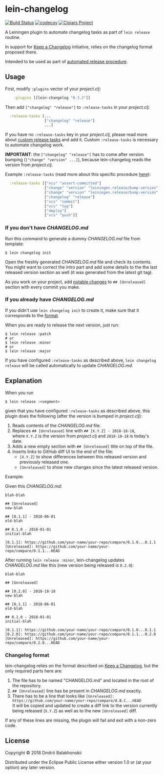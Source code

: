 # lein-changelog
[![Build Status](https://travis-ci.org/dryewo/lein-changelog.svg?branch=master)](https://travis-ci.org/dryewo/lein-changelog)
[![codecov](https://codecov.io/gh/dryewo/lein-changelog/branch/master/graph/badge.svg)](https://codecov.io/gh/dryewo/lein-changelog)
[![Clojars Project](https://img.shields.io/clojars/v/lein-changelog/lein-changelog.svg)](https://clojars.org/lein-changelog/lein-changelog)

A Leiningen plugin to automate changelog tasks as part of `lein release` routine.

In support for [Keep a Changelog] initiative, relies on the changelog format proposed there.

Intended to be used as part of [automated release procedure].


## Usage

First, modify `:plugins` vector of your _project.clj_:

```clj
    :plugins [[lein-changelog "0.3.2"]]
```

Then add `["changelog" "release"]` to `:release-tasks` in your _project.clj_:

```clj
  :release-tasks [... 
                  ["changelog" "release"]
                  ...]
```

If you have no `:release-tasks` key in your _project.clj_, please read more about [custom release tasks] and add it.
Custom `:release-tasks` is necessary to automate changelog work.
  
**IMPORTANT**: the `["changelog" "release"]` has to come after version bumping (`["change" "version" ...]`), because lein-changelog reads the version
from _project.clj_.

Example `:release-tasks` (read more about this specific procedure [here](https://github.com/dryewo/clojure-library-template)):

```clj
  :release-tasks [["vcs" "assert-committed"]
                  ["change" "version" "leiningen.release/bump-version"]
                  ["change" "version" "leiningen.release/bump-version" "release"]
                  ["changelog" "release"]
                  ["vcs" "commit"]
                  ["vcs" "tag"]
                  ["deploy"]
                  ["vcs" "push"]]
```

### If you don't have _CHANGELOG.md_

Run this command to generate a dummy _CHANGELOG.md_ file from template:

    $ lein changelog init

Open the freshly generated _CHANGELOG.md_ file and check its contents.
You might want to correct the intro part and add some details to the the last released version section as well
(it was generated from the latest git tag).

As you work on your project, add [notable changes](https://keepachangelog.com/en/1.0.0/#how) to `## [Unreleased]`
section with every commit you make.

### If you already have _CHANGELOG.md_

If you didn't use `lein changelog init` to create it, make sure that it corresponds to the [format](#changelog-format).

When you are ready to release the next version, just run:

    $ lein release :patch
    # or
    $ lein release :minor
    # or
    $ lein release :major

If you have configured `:release-tasks` as described above,
`lein changelog release` will be called automatically to update _CHANGELOG.md_.


## Explanation

When you run

    $ lein release :<segment>

given that you have configured `:release-tasks` as described above, this plugin does the following
(after the version is bumped in _project.clj_):

1. Reads contents of the _CHANGELOG.md_ file.
2. Replaces `## [Unreleased]` line with `## [X.Y.Z] - 2018-18-18`,  
   where `X.Y.Z` is the version from _project.clj_ and `2018-18-18` is today's date.  
3. Adds a new empty section with `## [Unreleased]` title on top of the file.
4. Inserts links to GitHub diff UI to the end of the file:
   * `[X.Y.Z]` to show differences between this released version and previously released one.
   * `[Unreleased]` to show new changes since the latest released version.

Example:

Given this _CHANGELOG.md_:

```
blah-blah

## [Unreleased]
new-blah

## [0.1.1] - 2018-06-01
old-blah

## 0.1.0 - 2018-01-01
initial-blah

[0.1.1]: https://github.com/your-name/your-repo/compare/0.1.0...0.1.1
[Unreleased]: https://github.com/your-name/your-repo/compare/0.1.1...HEAD
```

After running `lein release :minor`,
lein-changelog updates _CHANGELOG.md_ like this (new version being released is `0.2.0`):

```
blah-blah

## [Unreleased]

## [0.2.0] - 2018-18-18
new-blah

## [0.1.1] - 2018-06-01
old-blah

## 0.1.0 - 2018-01-01
initial-blah

[0.1.1]: https://github.com/your-name/your-repo/compare/0.1.0...0.1.1
[0.2.0]: https://github.com/your-name/your-repo/compare/0.1.1...0.2.0
[Unreleased]: https://github.com/your-name/your-repo/compare/0.2.0...HEAD
```

### Changelog format

lein-changelog relies on the format described on [Keep a Changelog], but the only required parts here are:

1. The file has to be named "CHANGELOG.md" and located in the root of the repository.
2. `## [Unreleased]` line has be present in _CHANGELOG.md_ exactly.
3. There has to be a line that looks like `[Unreleased]: https://github.com/your-name/your-repo/compare/A.B.C...HEAD`  
   It will be copied and updated to create a diff link to the version currently being released (`X.Y.Z`) as well as
   to the new `[Unreleased]` diff.

If any of these lines are missing, the plugin will fail and exit with a non-zero code. 


## License

Copyright © 2018 Dmitrii Balakhonskii

Distributed under the Eclipse Public License either version 1.0 or (at
your option) any later version.

[automated release procedure]: https://github.com/technomancy/leiningen/blob/master/doc/DEPLOY.md#releasing-simplified
[custom release tasks]: https://github.com/technomancy/leiningen/blob/master/doc/DEPLOY.md#overriding-the-default-release-tasks
[Keep a Changelog]: https://keepachangelog.com

